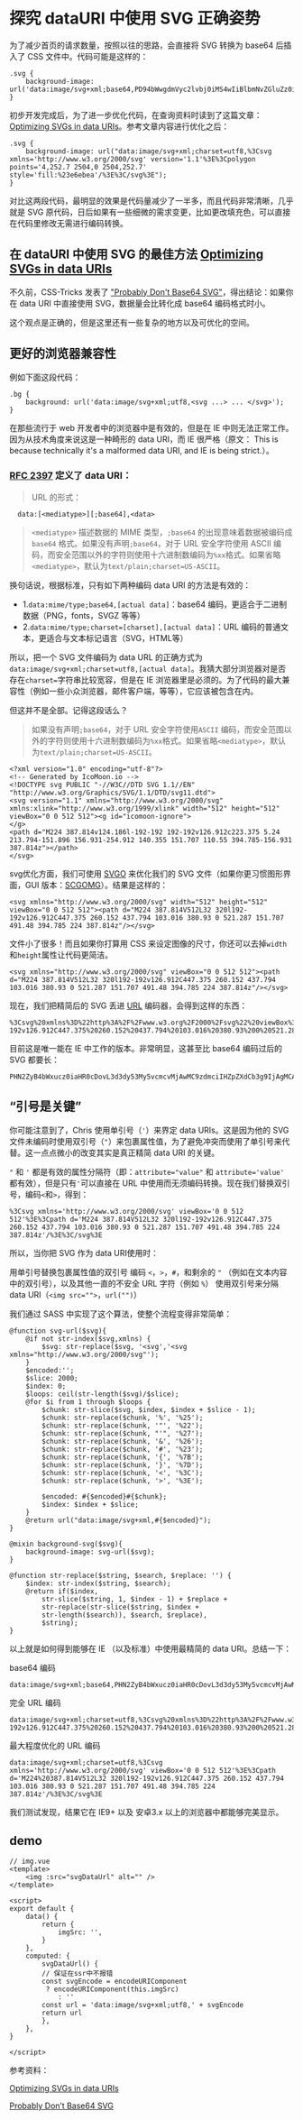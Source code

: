 # 探究 dataURI 中使用 SVG 正确姿势

为了减少首页的请求数量，按照以往的思路，会直接将 SVG 转换为 base64 后插入了 CSS 文件中。代码可能是这样的：

```
.svg {
    background-image: url('data:image/svg+xml;base64,PD94bWwgdmVyc2lvbj0iMS4wIiBlbmNvZGluZz0idXRmLTgiPz48IURPQ1RZUEUgc3ZnIFBVQkxJQyAiLS8vVzNDLy9EVEQgU1ZHIDEuMS8vRU4iICJodHRwOi8vd3d3LnczLm9yZy9HcmFwaGljcy9TVkcvMS4xL0RURC9zdmcxMS5kdGQiPjxzdmcgdmVyc2lvbj0iMS4xIiB4bWxucz0iaHR0cDovL3d3dy53My5vcmcvMjAwMC9zdmciIHhtbG5zOnhsaW5rPSJodHRwOi8vd3d3LnczLm9yZy8xOTk5L3hsaW5rIiB3aWR0aD0iMjUwOCIgaGVpZ2h0PSIyNTIuNyIgdmlld0JveD0iMCAwIDI1MDggMjUyLjciPjxwb2x5Z29uIHBvaW50cz0iNCwyNTIuNyAyNTA0LDAgMjUwNCwyNTIuNyIgc3R5bGU9ImZpbGw6I2U2ZWJlYSIgLz48L3N2Zz4=');
}
```

初步开发完成后，为了进一步优化代码，在查询资料时读到了这篇文章：[Optimizing SVGs in data URIs](http://codepen.io/Tigt/post/optimizing-svgs-in-data-uris)。参考文章内容进行优化之后：

```
.svg {
    background-image: url("data:image/svg+xml;charset=utf8,%3Csvg xmlns='http://www.w3.org/2000/svg' version='1.1'%3E%3Cpolygon points='4,252.7 2504,0 2504,252.7' style='fill:%23e6ebea'/%3E%3C/svg%3E");
}
```

对比这两段代码，最明显的效果是代码量减少了一半多，而且代码非常清晰，几乎就是 SVG 原代码，日后如果有一些细微的需求变更，比如更改填充色，可以直接在代码里修改无需进行编码转换。


## 在 dataURI 中使用 SVG 的最佳方法 [Optimizing SVGs in data URIs](http://codepen.io/Tigt/post/optimizing-svgs-in-data-uris)

不久前，CSS-Tricks 发表了 ["Probably Don't Base64 SVG"](https://css-tricks.com/probably-dont-base64-svg/)，得出结论：如果你在 data URI 中直接使用 SVG，数据量会比转化成 base64 编码格式时小。

这个观点是正确的，但是这里还有一些复杂的地方以及可优化的空间。

## 更好的浏览器兼容性

例如下面这段代码：
```
.bg {
    background: url('data:image/svg+xml;utf8,<svg ...> ... </svg>');
}
```

在那些流行于 web 开发者中的浏览器中是有效的，但是在 IE 中则无法正常工作。因为从技术角度来说这是一种畸形的 data URI，而 IE 很严格（原文： This is because technically it's a malformed data URI, and IE is being strict.）。

### [RFC 2397](http://www.ietf.org/rfc/rfc2397.txt) 定义了 data URI：

> URL 的形式：
```
  data:[<mediatype>][;base64],<data>
```
> `<mediatype>` 描述数据的 MIME 类型，`;base64` 的出现意味着数据被编码成 `base64` 格式。如果没有声明`;base64`，对于 URL 安全字符使用 ASCII 编码，而安全范围以外的字符则使用十六进制数编码为`%xx`格式。如果省略`<mediatype>`，默认为`text/plain;charset=US-ASCII`。

换句话说，根据标准，只有如下两种编码 data URI 的方法是有效的：

- 1.`data:mime/type;base64,[actual data]`：base64 编码，更适合于二进制数据（PNG，fonts，SVGZ 等等）
- 2.`data:mime/type;charset=[charset],[actual data]`：URL 编码的普通文本，更适合与文本标记语言（SVG，HTML等）

所以，把一个 SVG 文件编码为 data URL 的正确方式为 `data:image/svg+xml;charset=utf8,[actual data]`。我猜大部分浏览器对是否存在`charset=`字符串比较宽容，但是在 IE 浏览器里是必须的。为了代码的最大兼容性（例如一些小众浏览器，邮件客户端，等等），它应该被包含在内。

但这并不是全部。记得这段话么？

> 如果没有声明`;base64`，对于 URL 安全字符使用`ASCII` 编码，而安全范围以外的字符则使用十六进制数编码为`%xx`格式。如果省略`<mediatype>`，默认为`text/plain;charset=US-ASCII`。

```
<?xml version="1.0" encoding="utf-8"?>
<!-- Generated by IcoMoon.io -->
<!DOCTYPE svg PUBLIC "-//W3C//DTD SVG 1.1//EN" "http://www.w3.org/Graphics/SVG/1.1/DTD/svg11.dtd">
<svg version="1.1" xmlns="http://www.w3.org/2000/svg" xmlns:xlink="http://www.w3.org/1999/xlink" width="512" height="512" viewBox="0 0 512 512"><g id="icomoon-ignore">
</g>
<path d="M224 387.814v124.186l-192-192 192-192v126.912c223.375 5.24 213.794-151.896 156.931-254.912 140.355 151.707 110.55 394.785-156.931 387.814z"></path>
</svg>
```

svg优化方面，我们可使用 [SVGO](https://github.com/svg/svgo) 来优化我们的 SVG 文件（如果你更习惯图形界面，GUI 版本：[SCGOMG](https://jakearchibald.github.io/svgomg/)）。结果是这样的：

```
<svg xmlns="http://www.w3.org/2000/svg" width="512" height="512" viewBox="0 0 512 512"><path d="M224 387.814V512L32 320l192-192v126.912C447.375 260.152 437.794 103.016 380.93 0 521.287 151.707 491.48 394.785 224 387.814z"/></svg>
```

文件小了很多！而且如果你打算用 CSS 来设定图像的尺寸，你还可以去掉`width`和`height`属性让代码更简洁。

```
<svg xmlns="http://www.w3.org/2000/svg" viewBox="0 0 512 512"><path d="M224 387.814V512L32 320l192-192v126.912C447.375 260.152 437.794 103.016 380.93 0 521.287 151.707 491.48 394.785 224 387.814z"/></svg>
```

现在，我们把精简后的 SVG 丢进 [URL](http://meyerweb.com/eric/tools/dencoder/) 编码器，会得到这样的东西：

```
%3Csvg%20xmlns%3D%22http%3A%2F%2Fwww.w3.org%2F2000%2Fsvg%22%20viewBox%3D%220%200%20512%20512%22%3E%3Cpath%20d%3D%22M224%20387.814V512L32%20320l192-192v126.912C447.375%20260.152%20437.794%20103.016%20380.93%200%20521.287%20151.707%20491.48%20394.785%20224%20387.814z%22%2F%3E%3C%2Fsvg%3E
```

目前这是唯一能在 IE 中工作的版本。非常明显，这甚至比 base64 编码过后的 SVG 都要长：

```
PHN2ZyB4bWxucz0iaHR0cDovL3d3dy53My5vcmcvMjAwMC9zdmciIHZpZXdCb3g9IjAgMCA1MTIgNTEyIj48cGF0aCBkPSJNMjI0IDM4Ny44MTRWNTEyTDMyIDMyMGwxOTItMTkydjEyNi45MTJDNDQ3LjM3NSAyNjAuMTUyIDQzNy43OTQgMTAzLjAxNiAzODAuOTMgMCA1MjEuMjg3IDE1MS43MDcgNDkxLjQ4IDM5NC43ODUgMjI0IDM4Ny44MTR6Ii8
```

## “引号是关键”

你可能注意到了，Chris 使用单引号（`'`）来界定 data URIs。这是因为他的 SVG 文件未编码时使用双引号（`"`）来包裹属性值，为了避免冲突而使用了单引号来代替。这一点点微小的改变其实是真正精简 data URI 的关键。

`"` 和 `'` 都是有效的属性分隔符（即：`attribute="value"` 和 `attribute='value'` 都有效），但是只有`'`可以直接在 URL 中使用而无须编码转换。现在我们替换双引号，编码`<`和`>`，得到：

```
%3Csvg xmlns='http://www.w3.org/2000/svg' viewBox='0 0 512 512'%3E%3Cpath d='M224 387.814V512L32 320l192-192v126.912C447.375 260.152 437.794 103.016 380.93 0 521.287 151.707 491.48 394.785 224 387.814z'/%3E%3C/svg%3E
```

所以，当你把 SVG 作为 data URI使用时：

用单引号替换包裹属性值的双引号
编码 `<`，`>`，`#`，和剩余的 `"` （例如在文本内容中的双引号），以及其他一直的不安全 URL 字符（例如 `%`）
使用双引号来分隔 data URI（`<img src="">`，`url("")`）

我们通过 SASS 中实现了这个算法，使整个流程变得非常简单：

```
@function svg-url($svg){
    @if not str-index($svg,xmlns) {
        $svg: str-replace($svg, '<svg','<svg xmlns="http://www.w3.org/2000/svg"');   
    }           
    $encoded:'';
    $slice: 2000;
    $index: 0;
    $loops: ceil(str-length($svg)/$slice);
    @for $i from 1 through $loops {
        $chunk: str-slice($svg, $index, $index + $slice - 1); 
        $chunk: str-replace($chunk, '%', '%25');
        $chunk: str-replace($chunk, '"', '%22');
        $chunk: str-replace($chunk, "'", '%27');
        $chunk: str-replace($chunk, '&', '%26');
        $chunk: str-replace($chunk, '#', '%23');       
        $chunk: str-replace($chunk, '{', '%7B');
        $chunk: str-replace($chunk, '}', '%7D');         
        $chunk: str-replace($chunk, '<', '%3C');
        $chunk: str-replace($chunk, '>', '%3E');     
        
        $encoded: #{$encoded}#{$chunk};
        $index: $index + $slice; 
    }
    @return url("data:image/svg+xml,#{$encoded}");   
}
            
@mixin background-svg($svg){
    background-image: svg-url($svg);        
}        
            
@function str-replace($string, $search, $replace: '') {
    $index: str-index($string, $search); 
    @return if($index, 
        str-slice($string, 1, $index - 1) + $replace + 
        str-replace(str-slice($string, $index + 
        str-length($search)), $search, $replace), 
        $string); 
}                          
```

以上就是如何得到能够在 IE （以及标准）中使用最精简的 data URI。总结一下：

base64 编码

```
data:image/svg+xml;base64,PHN2ZyB4bWxucz0iaHR0cDovL3d3dy53My5vcmcvMjAwMC9zdmciIHZpZXdCb3g9IjAgMCA1MTIgNTEyIj48cGF0aCBkPSJNMjI0IDM4Ny44MTRWNTEyTDMyIDMyMGwxOTItMTkydjEyNi45MTJDNDQ3LjM3NSAyNjAuMTUyIDQzNy43OTQgMTAzLjAxNiAzODAuOTMgMCA1MjEuMjg3IDE1MS43MDcgNDkxLjQ4IDM5NC43ODUgMjI0IDM4Ny44MTR6Ii8+PC9zdmc+
```

完全 URL 编码

```
data:image/svg+xml;charset=utf8,%3Csvg%20xmlns%3D%22http%3A%2F%2Fwww.w3.org%2F2000%2Fsvg%22%20viewBox%3D%220%200%20512%20512%22%3E%3Cpath%20d%3D%22M224%20387.814V512L32%20320l192-192v126.912C447.375%20260.152%20437.794%20103.016%20380.93%200%20521.287%20151.707%20491.48%20394.785%20224%20387.814z%22%2F%3E%3C%2Fsvg%3E
```

最大程度优化的 URL 编码
```
data:image/svg+xml;charset=utf8,%3Csvg xmlns='http://www.w3.org/2000/svg' viewBox='0 0 512 512'%3E%3Cpath d='M224%20387.814V512L32 320l192-192v126.912C447.375 260.152 437.794 103.016 380.93 0 521.287 151.707 491.48 394.785 224 387.814z'/%3E%3C/svg%3E
```

我们测试发现，结果它在 IE9+ 以及 安卓3.x 以上的浏览器中都能够完美显示。

## demo

```vue
// img.vue
<template>
    <img :src="svgDataUrl" alt="" />
</template>

<script>
export default {
    data() {
        return {
            imgSrc: '',
        }
    },
    computed: {
        svgDataUrl() {
        // 保证在ssr中不报错 
        const svgEncode = encodeURIComponent
         ? encodeURIComponent(this.imgSrc)
            : ''
        const url = 'data:image/svg+xml;utf8,' + svgEncode
        return url
        },
    },
}

</script>
```

参考资料：

[Optimizing SVGs in data URIs](http://codepen.io/Tigt/post/optimizing-svgs-in-data-uris)

[Probably Don’t Base64 SVG](https://css-tricks.com/probably-dont-base64-svg/)





